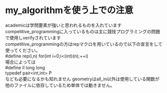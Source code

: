 # my_algorithmを使う上での注意
academicは学問要素が強いと思われるものを入れています  
competitive_programmingに入っているものは主に競技プログラミングの問題で使用しverifyされています  
competitive_programmingの方はrepマクロを用いているので以下の宣言をして使ってください。  
#define rep(i,n) for(int i=0;i<(int)(n);++i)  
場合によっては  
#define ll long long  
typedef pair<int,int> P  
なども必要になるかも知れません
geometryはall_in以外は使用している関数が他のファイルに依存しているため単体では動きません。
